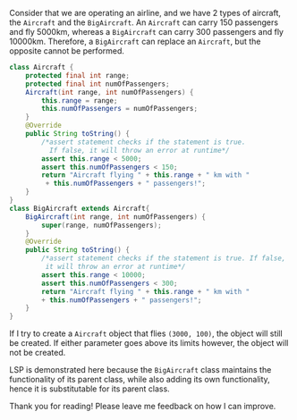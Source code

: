 Consider that we are operating an airline, and we have 2 types of aircraft, the `Aircraft` and the `BigAircraft`. An `Aircraft` can carry 150 passengers and fly 5000km, whereas a `BigAircraft` can carry 300 passengers and fly 10000km. Therefore, a `BigAircraft` can replace an `Aircraft`, but the opposite cannot be performed. 

```Java
class Aircraft {
    protected final int range;
    protected final int numOfPassengers;
    Aircraft(int range, int numOfPassengers) {
        this.range = range;
        this.numOfPassengers = numOfPassengers;
    }
    @Override
    public String toString() {
        /*assert statement checks if the statement is true. 
          If false, it will throw an error at runtime*/
        assert this.range < 5000;
        assert this.numOfPassengers < 150;
        return "Aircraft flying " + this.range + " km with " 
         + this.numOfPassengers + " passengers!";
    }
}
class BigAircraft extends Aircraft{
    BigAircraft(int range, int numOfPassengers) {
        super(range, numOfPassengers);
    }
    @Override
    public String toString() {
        /*assert statement checks if the statement is true. If false, 
         it will throw an error at runtime*/
        assert this.range < 10000;
        assert this.numOfPassengers < 300;
        return "Aircraft flying " + this.range + " km with " 
        + this.numOfPassengers + " passengers!";
    }
}
```
If I try to create a `Aircraft` object that flies `(3000, 100)`, the object will still be created. If either parameter goes above its limits however, the object will not be created.

LSP is demonstrated here because the `BigAircraft` class maintains the functionality of its parent class, while also adding its own functionality, hence it is substitutable for its parent class. 







Thank you for reading! Please leave me feedback on how I can improve. 
